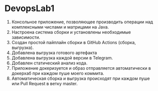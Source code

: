 # DevopsLab1

1. Консольное приложение, позволяющее производить операции над комплексными числами и матрицами на Java.
2. Настроена система сборки и установлены необходимые зависимости.
3. Создан простой пайплайн сборки в GitHub Actions (сборка, выгрузка).
4. Добавлена выгрузка готового артефакта
5. Добавлена выгрузка каждой версии в Telegram.
6. Добавлен статический анализ кода.
7. Приложение докеризуется и образ отправляется автоматически в докерхаб при каждом пуше моего коммита.
8. Автоматическая сборка и выгрузка происходят при каждом пуше или Pull Request в ветку master.
